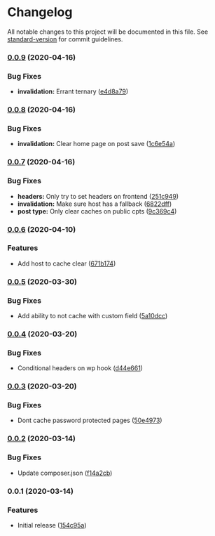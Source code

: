 # Changelog

All notable changes to this project will be documented in this file. See [standard-version](https://github.com/conventional-changelog/standard-version) for commit guidelines.

### [0.0.9](https://github.com/AlephSF/gcp-cache/compare/v0.0.8...v0.0.9) (2020-04-16)


### Bug Fixes

* **invalidation:** Errant ternary ([e4d8a79](https://github.com/AlephSF/gcp-cache/commit/e4d8a7911c2451596d2ca992a1acb6b275d5c872))

### [0.0.8](https://github.com/AlephSF/gcp-cache/compare/v0.0.7...v0.0.8) (2020-04-16)


### Bug Fixes

* **invalidation:** Clear home page on post save ([1c6e54a](https://github.com/AlephSF/gcp-cache/commit/1c6e54a8b110d3e50bdfcf3e9a286c464b327f49))

### [0.0.7](https://github.com/AlephSF/gcp-cache/compare/v0.0.6...v0.0.7) (2020-04-16)


### Bug Fixes

* **headers:** Only try to set headers on frontend ([251c949](https://github.com/AlephSF/gcp-cache/commit/251c949b49e28c6b38332fcb668eeaa0250d6816))
* **invalidation:** Make sure host has a fallback ([6822dff](https://github.com/AlephSF/gcp-cache/commit/6822dff013fe14abba45673b44b22297bed2cd85))
* **post type:** Only clear caches on public cpts ([9c369c4](https://github.com/AlephSF/gcp-cache/commit/9c369c425664cded1d1c2feb2b527f22a137806c))

### [0.0.6](https://github.com/AlephSF/gcp-cache/compare/v0.0.5...v0.0.6) (2020-04-10)


### Features

* Add host to cache clear ([671b174](https://github.com/AlephSF/gcp-cache/commit/671b17406263d2f8e01f70e4e909d6d039af9ff4))

### [0.0.5](https://github.com/AlephSF/gcp-cache/compare/v0.0.4...v0.0.5) (2020-03-30)


### Bug Fixes

* Add ability to not cache with custom field ([5a10dcc](https://github.com/AlephSF/gcp-cache/commit/5a10dccb5b797898ab13fe2fbe402c37deeebae5))

### [0.0.4](https://github.com/AlephSF/gcp-cache/compare/v0.0.3...v0.0.4) (2020-03-20)


### Bug Fixes

* Conditional headers on wp hook ([d44e661](https://github.com/AlephSF/gcp-cache/commit/d44e661f44cdce7ec96b2c7d48edd5c5fcaba69d))

### [0.0.3](https://github.com/AlephSF/gcp-cache/compare/v0.0.2...v0.0.3) (2020-03-20)


### Bug Fixes

* Dont cache password protected pages ([50e4973](https://github.com/AlephSF/gcp-cache/commit/50e497323ec50a09c1b50cfe0764a88e7fa1d2c0))

### [0.0.2](https://github.com/AlephSF/gcp-cache/compare/v0.0.1...v0.0.2) (2020-03-14)


### Bug Fixes

* Update composer.json ([f14a2cb](https://github.com/AlephSF/gcp-cache/commit/f14a2cb548ce8fd7c69357a99e0f96e54891760d))

### 0.0.1 (2020-03-14)


### Features

* Initial release ([154c95a](https://github.com/AlephSF/gcp-cache/commit/154c95a6d0f794556976a76f597938b8fc7a677d))
